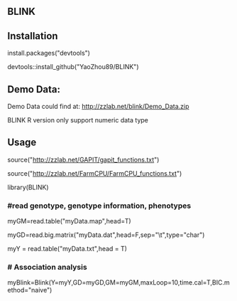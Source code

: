 ## BLINK
## Installation
install.packages("devtools")

devtools::install_github("YaoZhou89/BLINK")

## Demo Data:
Demo Data could find at:  http://zzlab.net/blink/Demo_Data.zip

BLINK R version only support numeric data type
## Usage
source("http://zzlab.net/GAPIT/gapit_functions.txt")

source("http://zzlab.net/FarmCPU/FarmCPU_functions.txt")

library(BLINK)

### #read genotype, genotype information, phenotypes
myGM=read.table("myData.map",head=T)

myGD=read.big.matrix("myData.dat",head=F,sep="\t",type="char")

myY = read.table("myData.txt",head = T)

### # Association analysis
myBlink=Blink(Y=myY,GD=myGD,GM=myGM,maxLoop=10,time.cal=T,BIC.method="naive")
